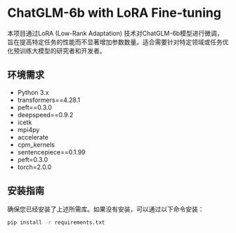 # ChatGLM-6b with LoRA Fine-tuning

本项目通过LoRA (Low-Rank Adaptation) 技术对ChatGLM-6b模型进行微调，旨在提高特定任务的性能而不显著增加参数数量。适合需要针对特定领域或任务优化预训练大模型的研究者和开发者。

## 环境需求

- Python 3.x
- transformers==4.28.1
- peft==0.3.0
- deepspeed==0.9.2
- icetk
- mpi4py
- accelerate
- cpm_kernels
- sentencepiece==0.1.99
- peft=0.3.0
- torch=2.0.0 

## 安装指南

确保您已经安装了上述所需库。如果没有安装，可以通过以下命令安装：

```bash
pip install -r requirements.txt
```

